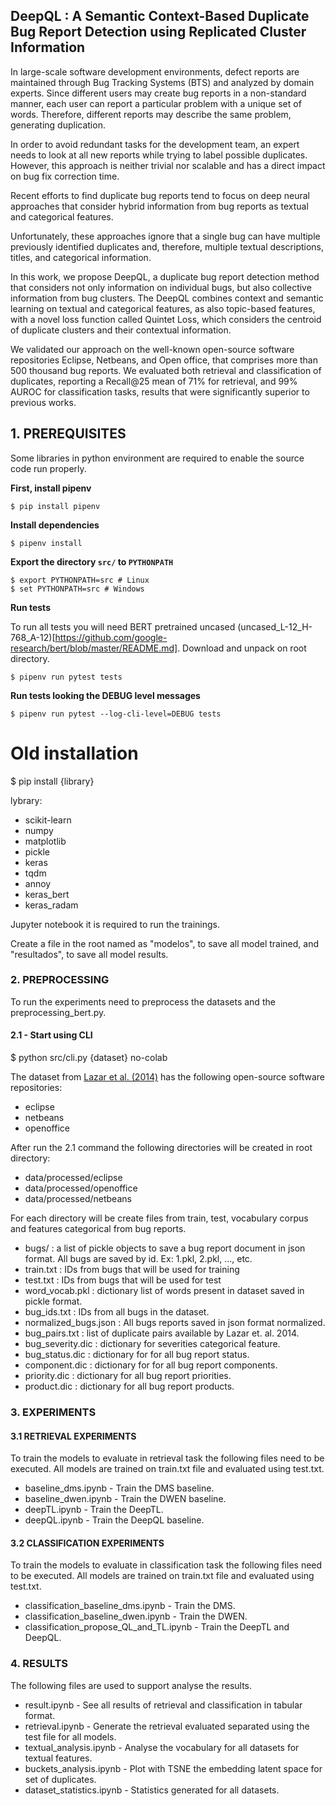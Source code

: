 ## DeepQL : A Semantic Context-Based Duplicate Bug Report Detection using Replicated Cluster Information

In large-scale software development environments, defect reports are maintained through Bug Tracking Systems (BTS) and analyzed by domain experts. Since different users may create bug reports in a non-standard manner, each user can report a particular problem with a unique set of words. Therefore, different reports may describe the same problem, generating duplication. 


 In order to avoid redundant tasks for the development team, an expert needs to look at all new reports while trying to label possible duplicates. However, this approach is neither trivial nor scalable and has a direct impact on bug fix correction time. 
 
 
 Recent efforts to find duplicate bug reports tend to focus on deep neural approaches that consider hybrid information from bug reports as textual and categorical features.
 
 
 Unfortunately, these approaches ignore that a single bug can have multiple previously identified duplicates and, therefore, multiple textual descriptions, titles, and categorical information.
 
 
 In this work, we propose DeepQL, a duplicate bug report detection method that considers not only information on individual bugs, but also collective information from bug clusters. The DeepQL combines context and semantic learning on textual and categorical features, as also topic-based features, with a novel loss function called Quintet Loss, which considers the centroid of duplicate clusters and their contextual information.
 
 
 We validated our approach on the well-known open-source software repositories Eclipse, Netbeans, and Open office, that comprises more than 500 thousand bug reports. We evaluated both retrieval and classification of duplicates, reporting a Recall@25 mean of 71% for retrieval, and 99% AUROC for classification tasks, results that were significantly superior to previous works.

## 1. PREREQUISITES

Some libraries in python environment are required to enable the source code run properly.

**First, install pipenv**

```
$ pip install pipenv
```

**Install dependencies**

```
$ pipenv install
```

**Export the directory ```src/``` to ```PYTHONPATH```**

```
$ export PYTHONPATH=src # Linux
$ set PYTHONPATH=src # Windows
```

**Run tests**

To run all tests you will need BERT pretrained uncased (uncased_L-12_H-768_A-12)[https://github.com/google-research/bert/blob/master/README.md]. Download and unpack on root directory.

```
$ pipenv run pytest tests
```

**Run tests looking the DEBUG level messages**

```
$ pipenv run pytest --log-cli-level=DEBUG tests
```

# Old installation

$ pip install {library}

lybrary:
- scikit-learn
- numpy
- matplotlib
- pickle
- keras
- tqdm
- annoy
- keras_bert
- keras_radam

Jupyter notebook it is required to run the trainings.

Create a file in the root named as "modelos", to save all model trained, and "resultados", to save all model results.

### 2. PREPROCESSING

To run the experiments need to preprocess the datasets and the preprocessing_bert.py.

#### 2.1 - Start using CLI

$ python src/cli.py {dataset} no-colab

The dataset from [Lazar et al. (2014)](http://alazar.people.ysu.edu/msr14data/) has the following open-source software repositories:
- eclipse
- netbeans
- openoffice

After run the 2.1 command the following directories will be created in root directory:

- data/processed/eclipse
- data/processed/openoffice
- data/processed/netbeans

For each directory will be create files from train, test, vocabulary corpus and features categorical from bug reports.

- bugs/ : a list of pickle objects to save a bug report document in json format. All bugs are saved by id. Ex: 1.pkl, 2.pkl, ..., etc.
- train.txt : IDs from bugs that will be used for training
- test.txt : IDs from bugs that will be used for test
- word_vocab.pkl : dictionary list of words present in dataset saved in pickle format.
- bug_ids.txt : IDs from all bugs in the dataset.
- normalized_bugs.json : All bugs reports saved in json format normalized.
- bug_pairs.txt : list of duplicate pairs available by Lazar et. al. 2014.
- bug_severity.dic : dictionary for severities categorical feature.
- bug_status.dic : dictionary for for all bug report status.
- component.dic : dictionary for for all bug report components.
- priority.dic : dictionary for all bug report priorities.
- product.dic : dictionary for all bug report products.


### 3. EXPERIMENTS

#### 3.1 RETRIEVAL EXPERIMENTS ##

To train the models to evaluate in retrieval task the following files need to be executed. All models are trained
on train.txt file and evaluated using test.txt.

- baseline_dms.ipynb - Train the DMS baseline.
- baseline_dwen.ipynb - Train the DWEN baseline.
- deepTL.ipynb - Train the DeepTL.
- deepQL.ipynb - Train the DeepQL baseline.

#### 3.2 CLASSIFICATION EXPERIMENTS

To train the models to evaluate in classification task the following files need to be executed. All models are trained
on train.txt file and evaluated using test.txt.

- classification_baseline_dms.ipynb - Train the DMS.
- classification_baseline_dwen.ipynb -  Train the DWEN.
- classification_propose_QL_and_TL.ipynb - Train the DeepTL and DeepQL.

### 4. RESULTS

The following files are used to support analyse the results.

- result.ipynb - See all results of retrieval and classification in tabular format.
- retrieval.ipynb - Generate the retrieval evaluated separated using the test file for all models.
- textual_analysis.ipynb - Analyse the vocabulary for all datasets for textual features.
- buckets_analysis.ipynb - Plot with TSNE the embedding latent space for set of duplicates.
- dataset_statistics.ipynb - Statistics generated for all datasets.
